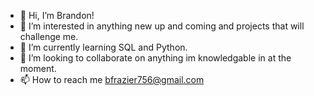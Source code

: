 - 👋 Hi, I’m Brandon!
- 👀 I’m interested in anything new up and coming and projects that will challenge me.
- 🌱 I’m currently learning SQL and Python. 
- 💞️ I’m looking to collaborate on anything im knowledgable in at the moment.
- 📫 How to reach me bfrazier756@gmail.com

<!---
bfraz33/bfraz33 is a ✨ special ✨ repository because its `README.md` (this file) appears on your GitHub profile.
You can click the Preview link to take a look at your changes.
--->
